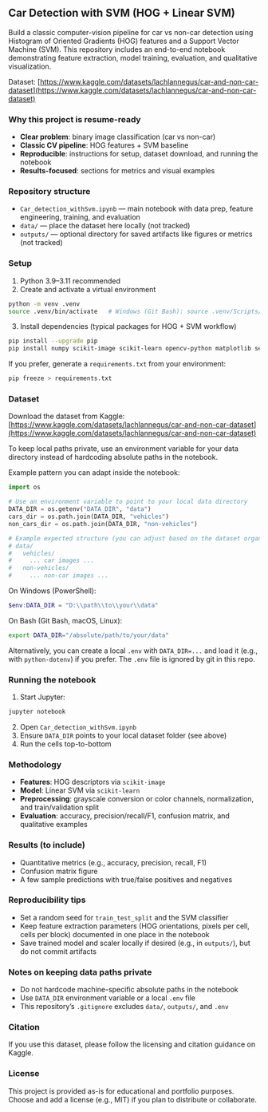## Car Detection with SVM (HOG + Linear SVM)

Build a classic computer-vision pipeline for car vs non-car detection using Histogram of Oriented Gradients (HOG) features and a Support Vector Machine (SVM). This repository includes an end-to-end notebook demonstrating feature extraction, model training, evaluation, and qualitative visualization.

Dataset: [https://www.kaggle.com/datasets/lachlannegus/car-and-non-car-dataset](https://www.kaggle.com/datasets/lachlannegus/car-and-non-car-dataset)

### Why this project is resume-ready
- **Clear problem**: binary image classification (car vs non-car)
- **Classic CV pipeline**: HOG features + SVM baseline
- **Reproducible**: instructions for setup, dataset download, and running the notebook
- **Results-focused**: sections for metrics and visual examples

### Repository structure
- `Car_detection_withSvm.ipynb` — main notebook with data prep, feature engineering, training, and evaluation
- `data/` — place the dataset here locally (not tracked)
- `outputs/` — optional directory for saved artifacts like figures or metrics (not tracked)

### Setup
1) Python 3.9–3.11 recommended
2) Create and activate a virtual environment

```bash
python -m venv .venv
source .venv/bin/activate   # Windows (Git Bash): source .venv/Scripts/activate
```

3) Install dependencies (typical packages for HOG + SVM workflow)

```bash
pip install --upgrade pip
pip install numpy scikit-image scikit-learn opencv-python matplotlib seaborn jupyter
```

If you prefer, generate a `requirements.txt` from your environment:

```bash
pip freeze > requirements.txt
```

### Dataset
Download the dataset from Kaggle: [https://www.kaggle.com/datasets/lachlannegus/car-and-non-car-dataset](https://www.kaggle.com/datasets/lachlannegus/car-and-non-car-dataset)

To keep local paths private, use an environment variable for your data directory instead of hardcoding absolute paths in the notebook.

Example pattern you can adapt inside the notebook:

```python
import os

# Use an environment variable to point to your local data directory
DATA_DIR = os.getenv("DATA_DIR", "data")
cars_dir = os.path.join(DATA_DIR, "vehicles")
non_cars_dir = os.path.join(DATA_DIR, "non-vehicles")

# Example expected structure (you can adjust based on the dataset organization):
# data/
#   vehicles/
#     ... car images ...
#   non-vehicles/
#     ... non-car images ...
```

On Windows (PowerShell):

```powershell
$env:DATA_DIR = "D:\\path\\to\\your\\data"
```

On Bash (Git Bash, macOS, Linux):

```bash
export DATA_DIR="/absolute/path/to/your/data"
```

Alternatively, you can create a local `.env` with `DATA_DIR=...` and load it (e.g., with `python-dotenv`) if you prefer. The `.env` file is ignored by git in this repo.

### Running the notebook
1) Start Jupyter:

```bash
jupyter notebook
```

2) Open `Car_detection_withSvm.ipynb`
3) Ensure `DATA_DIR` points to your local dataset folder (see above)
4) Run the cells top-to-bottom

### Methodology
- **Features**: HOG descriptors via `scikit-image`
- **Model**: Linear SVM via `scikit-learn`
- **Preprocessing**: grayscale conversion or color channels, normalization, and train/validation split
- **Evaluation**: accuracy, precision/recall/F1, confusion matrix, and qualitative examples

### Results (to include)
- Quantitative metrics (e.g., accuracy, precision, recall, F1)
- Confusion matrix figure
- A few sample predictions with true/false positives and negatives

### Reproducibility tips
- Set a random seed for `train_test_split` and the SVM classifier
- Keep feature extraction parameters (HOG orientations, pixels per cell, cells per block) documented in one place in the notebook
- Save trained model and scaler locally if desired (e.g., in `outputs/`), but do not commit artifacts

### Notes on keeping data paths private
- Do not hardcode machine-specific absolute paths in the notebook
- Use `DATA_DIR` environment variable or a local `.env` file
- This repository’s `.gitignore` excludes `data/`, `outputs/`, and `.env`

### Citation
If you use this dataset, please follow the licensing and citation guidance on Kaggle.

### License
This project is provided as-is for educational and portfolio purposes. Choose and add a license (e.g., MIT) if you plan to distribute or collaborate.


